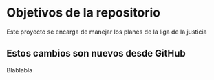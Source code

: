 # Objetivos de la repositorio

Este proyecto se encarga de manejar los planes de la liga de la justicia


## Estos cambios son nuevos desde GitHub
Blablabla
